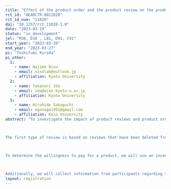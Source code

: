 ```yaml
---
title: "Effect of the product order and the product review on the product choice."
rct_id: "AEARCTR-0011020"
rct_id_num: "11020"
doi: "10.1257/rct.11020-1.0"
date: "2023-03-19"
status: "in_development"
jel: "M30, D18 , L81, D91, C91"
start_year: "2023-03-20"
end_year: "2023-03-27"
pi: "Toshifumi Kuroda"
pi_other:
  1:
    - name: Hajime Oiso
    - email: oisolab@outlook.jp
    - affiliation: Kyoto University
  2:
    - name: Takanori Ida
    - email: ida@econ.kyoto-u.ac.jp
    - affiliation: Kyoto University
  3:
    - name: Hirohide Sakaguchi
    - email: agonaga1991@gmail.com
    - affiliation: Keio University
abstract: "To investigate the impact of product reviews and product orders on consumer behavior in online retail, we will recruit 5,000 participants for the experimental websites designed to simulate an online retail store. We will assign several treatments to investigate the effect of information on consumer behavior, including two types of user reviews, three types of product orders, three types of review orders, two-sided information provisions, and a warning message against the existence of incorrect or misleading reviews.

The first type of review is based on reviews that have been deleted from an online retail website, while the other type of review is based on reviews that have not been deleted. We will sort the order of products by user rating for products, by the number of user ratings for products, and by random. We will sort the order of reviews by user rating for reviews, by newest, and by random.

To determine the willingness to pay for a product, we will use an incentive-compatible questionnaire.

Additionally, we will collect information from participants regarding their experience with online retailing, their level of trust in online retailing, risk attitudes, information-seeking attitudes, participating environments, impressions of our experimental websites, and socio-demographic characteristics. We will also record click log data from our experimental websites. Using this information, we will estimate the treatment effect of information structure on consumer behavior, the effect of the information on the consumer surplus, search cost, information processing costs, and the prior for the goods to better understand the treatment effect."
layout: registration
---
```


